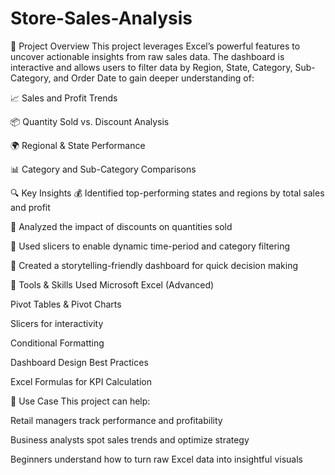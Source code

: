 # Store-Sales-Analysis
📁 Project Overview
This project leverages Excel’s powerful features to uncover actionable insights from raw sales data. The dashboard is interactive and allows users to filter data by Region, State, Category, Sub-Category, and Order Date to gain deeper understanding of:

📈 Sales and Profit Trends

📦 Quantity Sold vs. Discount Analysis

🌍 Regional & State Performance

📊 Category and Sub-Category Comparisons

🔍 Key Insights
💰 Identified top-performing states and regions by total sales and profit

🎯 Analyzed the impact of discounts on quantities sold

📆 Used slicers to enable dynamic time-period and category filtering

🧠 Created a storytelling-friendly dashboard for quick decision making

🧰 Tools & Skills Used
Microsoft Excel (Advanced)

Pivot Tables & Pivot Charts

Slicers for interactivity

Conditional Formatting

Dashboard Design Best Practices

Excel Formulas for KPI Calculation

📌 Use Case
This project can help:

Retail managers track performance and profitability

Business analysts spot sales trends and optimize strategy

Beginners understand how to turn raw Excel data into insightful visuals

